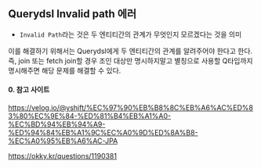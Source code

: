 ## Querydsl Invalid path 에러
- `Invalid Path`라는 것은 두 엔티티간의 관계가 무엇인지 모르겠다는 것을 의미

이를 해결하기 위해서는 Querydsl에게 두 엔티티간의 관계를 알려주어야 한다고 한다. 즉, join 또는 fetch join할 경우 조인 대상만 명시하지말고 별칭으로 사용할 Q타입까지 명시해주면 해당 문제를 해결할 수 있다.


#### 0. 참고 사이트
https://velog.io/@yshjft/%EC%97%90%EB%B8%8C%EB%A6%AC%ED%83%80%EC%9E%84-%ED%81%B4%EB%A1%A0-%EC%BD%94%EB%94%A9-%ED%94%84%EB%A1%9C%EC%A0%9D%ED%8A%B8-%EC%A0%95%EB%A6%AC-JPA

https://okky.kr/questions/1190381